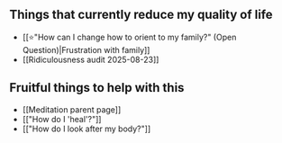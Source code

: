 ## Things that currently reduce my quality of life
- [[⭐️"How can I change how to orient to my family?" (Open Question)|Frustration with family]]
- [[Ridiculousness audit 2025-08-23]]
## Fruitful things to help with this
- [[Meditation parent page]]
- [["How do I 'heal'?"]]
- [["How do I look after my body?"]]
